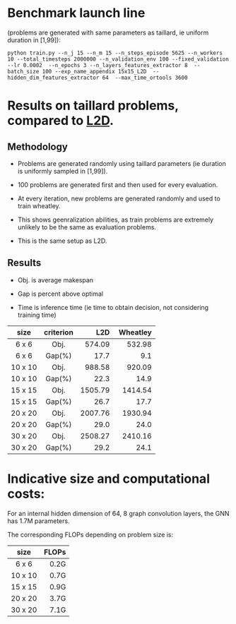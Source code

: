 




# Benchmark launch line
(problems are generated with same parameters as taillard, ie uniform duration in [1,99]):
```
python train.py --n_j 15 --n_m 15 --n_steps_episode 5625 --n_workers 10 --total_timesteps 2000000 --n_validation_env 100 --fixed_validation  --lr 0.0002  --n_epochs 3 --n_layers_features_extractor 8  --batch_size 100 --exp_name_appendix 15x15_L2D  --hidden_dim_features_extractor 64  --max_time_ortools 3600
```

# Results on taillard problems, compared to [L2D](https://github.com/zcaicaros/L2D).

## Methodology

- Problems are generated randomly using taillard parameters (ie duration is uniformly sampled in [1,99]).

- 100 problems are generated first and then used for every evaluation. 

- At every iteration, new problems are generated randomly and used to train wheatley. 

- This shows geenralization abilities, as train problems are extremely unlikely to be the same as evaluation problems. 

- This is the same setup as L2D. 

## Results 

- Obj. is average makespan

- Gap is percent above optimal

- Time is inference time (ie time to obtain decision, not considering training time)


|  size   | criterion | L2D     | Wheatley |
| :-:     | :-:       |  --:    |  --:     |
| 6 x 6   | Obj.      | 574.09  |   532.98 |
| 6 x 6   | Gap(%)    | 17.7  |   9.1  |
| 10 x 10 |  Obj.     | 988.58  | 920.09   |
| 10 x 10 | Gap(%)     | 22.3  |  14.9  |
| 15 x 15 | Obj.      | 1505.79 | 1414.54  |
| 15 x 15 | Gap(%)    | 26.7  | 17.7   |
| 20 x 20 | Obj.      | 2007.76 | 1930.94  |
| 20 x 20 | Gap(%)       | 29.0  | 24.0   |
| 30 x 20 | Obj.      | 2508.27 | 2410.16  |
| 30 x 20 | Gap(%)       | 29.2  | 24.1   |
      


# Indicative size and computational costs:

For an internal hidden dimension of 64, 8 graph convolution layers, the GNN has 1.7M parameters.

The corresponding FLOPs depending on problem size is:

| size    |  FLOPs |
|:-------:|-------:|
| 6 x 6   |  0.2G  |
| 10 x 10 |  0.7G  |
| 15 x 15 |  0.9G  |
| 20 x 20 |  3.7G  |
| 30 x 20 |  7.1G  |
